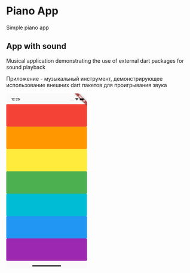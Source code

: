 # Piano App

Simple piano app

## App with sound

Musical application demonstrating the use of external 
dart packages for sound playback

Приложение - музыкальный инструмент, демонстрирующее использование внешних 
dart пакетов для проигрывания звука

![](/images/screen.png)
